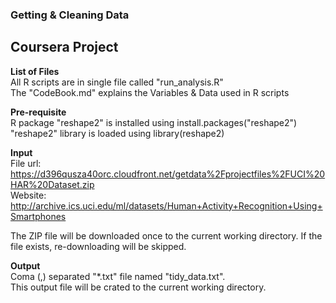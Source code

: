 ### Getting & Cleaning Data  

## Coursera Project  

**List of Files**  
All R scripts are in single file called "run_analysis.R"  
The "CodeBook.md" explains the Variables & Data used in R scripts  

**Pre-requisite**  
R package "reshape2" is installed using install.packages("reshape2")  
"reshape2" library is loaded using library(reshape2)  

**Input**  
File url: https://d396qusza40orc.cloudfront.net/getdata%2Fprojectfiles%2FUCI%20HAR%20Dataset.zip  
Website: http://archive.ics.uci.edu/ml/datasets/Human+Activity+Recognition+Using+Smartphones  

The ZIP file will be downloaded once to the current working directory.
If the file exists, re-downloading will be skipped.

**Output**  
Coma (,) separated "*.txt" file named "tidy_data.txt".  
This output file will be crated to the current working directory.  


